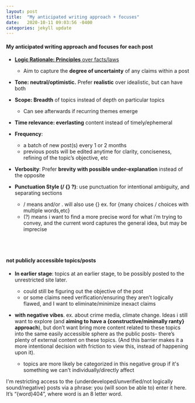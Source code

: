 ```yaml
---
layout: post
title:  "My anticipated writing approach + focuses"
date:   2020-10-11 09:03:56 -0400
categories: jekyll update
---
```

#### My anticipated writing approach and focuses for each post
- [**Logic Rationale: Principles** over facts/laws](https://subduedpositron.github.io/subduedpositron/jekyll/update/2020/10/08/principles.html)
    - Aim to capture the **degree of uncertainty** of any claims within a post

- **Tone:  neutral/optimistic.** Prefer **realistic** over idealistic, but can have both 
- **Scope: Breadth** of topics instead of depth on particular topics 
    - Can see afterwards if recurring themes emerge
- **Time relevance: everlasting** content instead of timely/ephemeral
- **Frequency**:
    - a batch of new post(s) every 1 or 2 months
    - previous posts will be edited anytime for clarity, conciseness, refining of the topic’s objective, etc 
- **Verbosity**: Prefer **brevity with possible under-explanation** instead of the opposite
- **Punctuation Style (/ {} ?)**: use punctuation for intentional ambiguity, and separating sections
    - / means and/or . will also use {} ex. for {many choices / choices with multiple words,etc}
    - (?) means i want to find a more precise word for what i’m trying to convey, and the current word captures the general idea, but may be imprecise


<br>
<br>

#### not publicly accessible topics/posts
- **In earlier stage**: topics at an earlier stage, to be possibly posted to the unrestricted site later.
    - could still be figuring out the objective of the post
    - or some claims need verification/ensuring they aren’t logically flawed, and I want to eliminate/minimize inexact claims

- **with negative vibes**. ex. about crime media, climate change. Ideas i still want to explore (and **aiming to have a {constructive/minimally ranty} approach**), but don’t want bring more content related to these topics into the same easily accessible sphere as the public posts- there’s plenty of external content on these topics. (And this barrier makes it a more intentional decision with friction to view this, instead of happening upon it).
    - topics are more likely be categorized in this negative group if it's something we can't individually/directly affect


I'm restricting access to the {underdeveloped/unverified/not logically sound/negative} posts via a phrase: you (will soon be able to) enter it here. It’s “{word}404”, where word is an 8 letter word.
